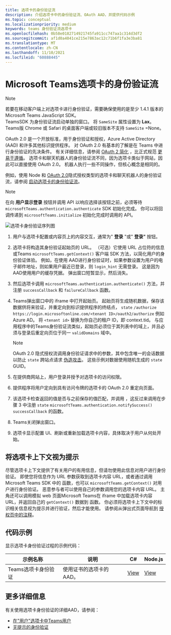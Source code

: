 ```yaml
---
title: 选项卡的身份验证流
description: 介绍选项卡中的身份验证流、OAuth AAD，并提供代码示例
ms.topic: conceptual
ms.localizationpriority: medium
keywords: teams 身份验证流选项卡
ms.openlocfilehash: 0b58e0182714921745fa911cc747aa1c314d3df2
ms.sourcegitcommit: af1d0a4041ce215e7863ac12c71b6f1fa3e3ba81
ms.translationtype: MT
ms.contentlocale: zh-CN
ms.lasthandoff: 11/10/2021
ms.locfileid: "60888445"
---
```

# <a name="microsoft-teams-authentication-flow-for-tabs"></a>Microsoft Teams选项卡的身份验证流

> [!NOTE]
> 若要在移动客户端上对选项卡进行身份验证，需要确保使用的是至少 1.4.1 版本的 Microsoft Teams JavaScript SDK。  
> TeamsSDK 为身份验证流启动单独的窗口。 将 `SameSite` 属性设置为 **Lax**。 Teams版 Chrome 或 Safari 的桌面客户端或较旧版本不支持 `SameSite` =None。

OAuth 2.0 是一个开放标准，用于身份验证和授权，Azure Active Directory (AAD) 和许多其他标识提供程序。 对 OAuth 2.0 有基本的了解是在 Teams 中进行身份验证的先决条件。 有关详细信息，请参阅 [OAuth 2 简化](https://aaronparecki.com/oauth-2-simplified/) ，比正式规范 [更易于遵循](https://oauth.net/2/)。 选项卡和聊天机器人的身份验证流不同，因为选项卡类似于网站，因此可以直接使用 OAuth 2.0。 机器人执行一些不同操作，但核心概念是相同的。

例如，使用 Node 和 [OAuth 2.0](https://oauth.net/2/grant-types/implicit/)隐式授权类型的选项卡和聊天机器人的身份验证流，请参阅 [启动选项卡的身份验证流](~/tabs/how-to/authentication/auth-tab-aad.md#initiate-authentication-flow)。

> [!NOTE]
> 在向 **用户显示登录** 按钮并调用 API 以响应选择该按钮之前，必须等待 `microsoftTeams.authentication.authenticate` SDK 初始化完成。 你可以将回调传递到 `microsoftTeams.initialize` 初始化完成时调用的 API。

![选项卡身份验证序列图](~/assets/images/authentication/tab_auth_sequence_diagram.png)

1. 用户与选项卡配置或内容页上的内容交互，通常为" **登录** "或" **登录"** 按钮。
2. 选项卡将构造其身份验证起始页的 URL。 （可选）它使用 URL 占位符的信息或Teams `microsoftTeams.getContext()` 客户端 SDK 方法，以简化用户的身份验证体验。 例如，在使用 AAD进行身份验证时，如果参数设置为用户的电子邮件地址，则如果用户最近已登录，则 `login_hint` 无需登录。 这是因为AAD使用用户的缓存凭据。 弹出窗口短暂显示，然后消失。
3. 然后选项卡调用 `microsoftTeams.authentication.authenticate()` 方法，并注册 `successCallback` 和 `failureCallback` 函数。
4. Teams弹出窗口中的 iframe 中打开起始页。 起始页将生成随机数据，保存该数据供将来验证，并重定向到标识提供程序的终结点， `state` `/authorize` `https://login.microsoftonline.com/<tenant ID>/oauth2/authorize` 例如Azure AD。 将 `<tenant id>` 替换为你自己的租户 ID，即 context.tid。
与应用程序中的Teams身份验证流类似，起始页必须位于其列表中的域上，并且必须与登录后重定向页位于同一 `validDomains` 域中。

    > [!NOTE]
    > OAuth 2.0 隐式授权流调用身份验证请求中的参数，其中包含唯一的会话数据以防止 `state` 跨站点请求 [伪造攻击](https://en.wikipedia.org/wiki/Cross-site_request_forgery)。 这些示例对数据使用随机生成的 `state` GUID。

5. 在提供商网站上，用户登录并授予对选项卡的访问权限。
6. 提供程序将用户定向到具有访问令牌的选项卡的 OAuth 2.0 重定向页面。
7. 该选项卡检查返回的值是否与之前保存的值匹配，并调用 ，这反过来调用在步骤 3 中注册 `state` `microsoftTeams.authentication.notifySuccess()` `successCallback` 的函数。
8. Teams关闭弹出窗口。
9. 选项卡显示配置 UI、刷新或重新加载选项卡内容，具体取决于用户从何处开始。

## <a name="treat-tab-context-as-hints"></a>将选项卡上下文视为提示

尽管选项卡上下文提供了有关用户的有用信息，但请勿使用此信息对用户进行身份验证。 即使您将信息作为 URL 参数获取到选项卡内容 URL，或者通过调用 Microsoft Teams SDK 中的 函数，也可以 `microsoftTeams.getContext()` 对用户进行身份验证。 恶意参与者可以使用自己的参数调用您的选项卡内容 URL。 主角还可以调用模拟 web 页面Microsoft Teams在 iframe 中加载选项卡内容 URL，并返回自己的 `getContext()` 数据到 函数。 你必须将选项卡上下文中的标识相关信息视为提示并进行验证，然后才能使用。 请参阅从弹出式页面导航到 [授权页中的注释](~/tabs/how-to/authentication/auth-tab-aad.md#navigate-to-the-authorization-page-from-your-pop-up-page)。

## <a name="code-sample"></a>代码示例

显示选项卡身份验证过程的示例代码：

| **示例名称** | **说明** | **C#** | **Node.js** |
|-----------------|-----------------|-------------|------------|
| Teams选项卡身份验证 | 使用证书的选项卡的AAD。 | [View](https://github.com/OfficeDev/Microsoft-Teams-Samples/tree/main/samples/app-complete-sample/csharp) | [View](https://github.com/OfficeDev/Microsoft-Teams-Samples/tree/main/samples/app-complete-sample/nodejs) |

## <a name="more-details"></a>更多详细信息

有关使用选项卡身份验证的详细AAD，请参阅：

* [在"用户"选项卡中Teams用户](~/tabs/how-to/authentication/auth-tab-AAD.md)
* [无提示的身份验证](~/tabs/how-to/authentication/auth-silent-AAD.md)
